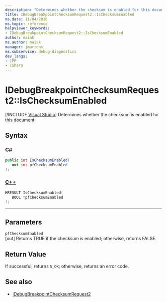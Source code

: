 ```yaml
---
description: "Determines whether the checksum is enabled for this document."
title: IDebugBreakpointChecksumRequest2::IsChecksumEnabled
ms.date: 11/04/2016
ms.topic: reference
helpviewer_keywords:
- IDebugBreakpointChecksumRequest2::IsChecksumEnabled
author: maiak
ms.author: maiak
manager: jmartens
ms.subservice: debug-diagnostics
dev_langs:
- CPP
- CSharp
---
```

# IDebugBreakpointChecksumRequest2::IsChecksumEnabled

 [!INCLUDE [Visual Studio](~/includes/applies-to-version/vs-windows-only.md)]
Determines whether the checksum is enabled for this document.

## Syntax

### [C#](#tab/csharp)
```csharp
public int IsChecksumEnabled(
   out int pfChecksumEnabled
);
```
### [C++](#tab/cpp)
```cpp
HRESULT IsChecksumEnabled(
   BOOL *pfChecksumEnabled
);
```
---

## Parameters
`pfChecksumEnabled`\
[out] Returns TRUE if the checksum is enabled; otherwise, returns FALSE.

## Return Value
 If successful, returns `S_OK`; otherwise, returns an error code.

## See also
- [IDebugBreakpointChecksumRequest2](../../../extensibility/debugger/reference/idebugbreakpointchecksumrequest2.md)

